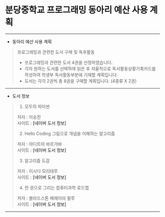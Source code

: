 # 분당중학교 프로그래밍 동아리 예산 사용 계획

---
   
   + 동아리 예산 사용 계획
   > 프로그래밍과 관련한 도서 구매 및 독후활동
   >
   > - 프로그래밍과 관련한 도서 4권을 선정하였습니다.
   > - 각자 원하는 도서를 선택하여 읽은 후 자율적으로 독서활동상황기록카드를 작성하여
   >   학생부 독서활동부분에 기재할 계획입니다.
   > - 도서는 각각 2권씩 총 8권을 구매할 계획입니다. (4종류 X 2권)
   
---
   
   + 도서 정보
   > 1. 모두의 파이썬
   >   
   >  저자 : 이승찬   
   >  사이트 : <a herf="https://book.naver.com/bookdb/review.nhn?bid=14126163">[네이버 도서 정보]</a>   
   >   
   >   
   > 2. Hello Coding 그림으로 개념을 이해하는 알고리즘   
   >   
   >  저자 : 아디트야 바르가바   
   >  사이트 : <a herf="https://book.naver.com/bookdb/book_detail.nhn?bid=11823284">[네이버 도서 정보]</a>   
   >   
   >   
   > 3. 알고리즘 도감   
   >   
   >  저자 : 이시다 모리테루   
   >  사이트 : <a herf="https://book.naver.com/bookdb/book_detail.nhn?bid=13272714">[네이버 도서 정보]</a>   
   >   
   >   
   > 4. 한 권으로 그리는 컴퓨터과학 로드맵       
   >   
   >  저자 : 블라드스톤 페헤이라 필루   
   >  사이트 : <a herf="https://book.naver.com/bookdb/book_detail.nhn?bid=13496659">[네이버 도서 정보]</a>   
   >   
   
---
   
